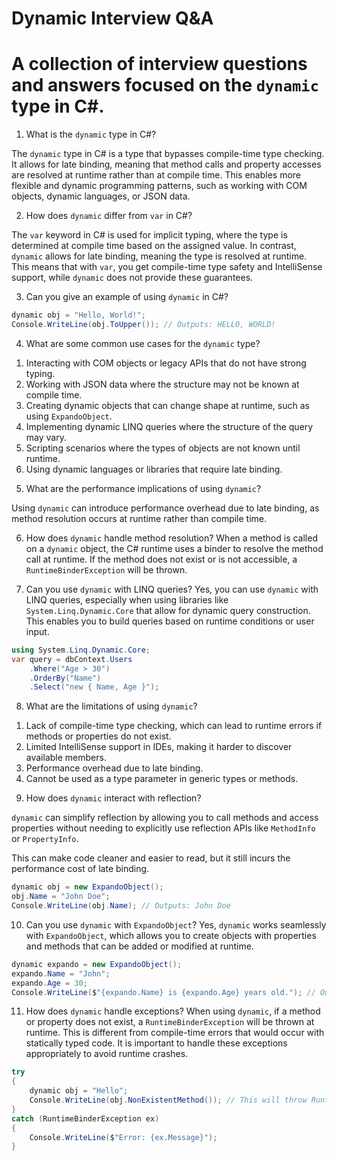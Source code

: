 ﻿# Dynamic Interview Q&A

# A collection of interview questions and answers focused on the `dynamic` type in C#.

1) What is the `dynamic` type in C#?

The `dynamic` type in C# is a type that bypasses compile-time type checking. It allows for late binding, meaning that method calls and property accesses are resolved at runtime rather than at compile time. This enables more flexible and dynamic programming patterns, such as working with COM objects, dynamic languages, or JSON data.

2) How does `dynamic` differ from `var` in C#?

The `var` keyword in C# is used for implicit typing, where the type is determined at compile time based on the assigned value. In contrast, `dynamic` allows for late binding, meaning the type is resolved at runtime. This means that with `var`, you get compile-time type safety and IntelliSense support, while `dynamic` does not provide these guarantees.

3) Can you give an example of using `dynamic` in C#?
```csharp
dynamic obj = "Hello, World!";
Console.WriteLine(obj.ToUpper()); // Outputs: HELLO, WORLD!
```

4) What are some common use cases for the `dynamic` type?
1. Interacting with COM objects or legacy APIs that do not have strong typing.
2. Working with JSON data where the structure may not be known at compile time.
3. Creating dynamic objects that can change shape at runtime, such as using `ExpandoObject`.
4. Implementing dynamic LINQ queries where the structure of the query may vary.
5. Scripting scenarios where the types of objects are not known until runtime.
6. Using dynamic languages or libraries that require late binding.

5) What are the performance implications of using `dynamic`?

Using `dynamic` can introduce performance overhead due to late binding, as method resolution occurs at runtime rather than compile time.

6) How does `dynamic` handle method resolution?
When a method is called on a `dynamic` object, the C# runtime uses a binder to resolve the method call at runtime. If the method does not exist or is not accessible, a `RuntimeBinderException` will be thrown.

7) Can you use `dynamic` with LINQ queries?
Yes, you can use `dynamic` with LINQ queries, especially when using libraries like `System.Linq.Dynamic.Core` that allow for dynamic query construction. This enables you to build queries based on runtime conditions or user input.
```csharp
using System.Linq.Dynamic.Core;
var query = dbContext.Users
	.Where("Age > 30")
	.OrderBy("Name")
	.Select("new { Name, Age }");
```

8) What are the limitations of using `dynamic`?
1. Lack of compile-time type checking, which can lead to runtime errors if methods or properties do not exist.
2. Limited IntelliSense support in IDEs, making it harder to discover available members.
3. Performance overhead due to late binding.
4. Cannot be used as a type parameter in generic types or methods.

9) How does `dynamic` interact with reflection?

`dynamic` can simplify reflection by allowing you to call methods and access properties without needing to explicitly use reflection APIs like `MethodInfo` or `PropertyInfo`.

This can make code cleaner and easier to read, but it still incurs the performance cost of late binding.
```csharp
dynamic obj = new ExpandoObject();
obj.Name = "John Doe";
Console.WriteLine(obj.Name); // Outputs: John Doe
```

10) Can you use `dynamic` with `ExpandoObject`?
Yes, `dynamic` works seamlessly with `ExpandoObject`, which allows you to create objects with properties and methods that can be added or modified at runtime.
```csharp
dynamic expando = new ExpandoObject();
expando.Name = "John";
expando.Age = 30;
Console.WriteLine($"{expando.Name} is {expando.Age} years old."); // Outputs: John is 30 years old.
```

11) How does `dynamic` handle exceptions?
When using `dynamic`, if a method or property does not exist, a `RuntimeBinderException` will be thrown at runtime. This is different from compile-time errors that would occur with statically typed code. It is important to handle these exceptions appropriately to avoid runtime crashes.
```csharp
try
{
	dynamic obj = "Hello";
	Console.WriteLine(obj.NonExistentMethod()); // This will throw RuntimeBinderException
}
catch (RuntimeBinderException ex)
{
	Console.WriteLine($"Error: {ex.Message}");
}
```